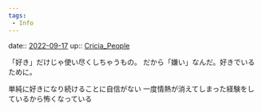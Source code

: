 ```yaml
---
tags:
 - Info
---
```


date:: [2022-09-17](Daily_Note/2022-09-17.md)
up:: [Cricia_People](Bar/Novel/Nacaria/Cricia_People.md)

「好き」だけじゃ使い尽くしちゃうもの。
だから「嫌い」なんだ。好きでいるために。

単純に好きになり続けることに自信がない
一度情熱が消えてしまった経験をしているから怖くなっている